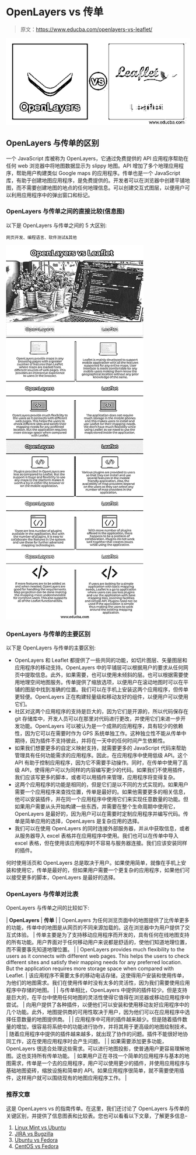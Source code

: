 # OpenLayers vs 传单

> 原文：<https://www.educba.com/openlayers-vs-leaflet/>

![OpenLayers vs Leaflet](img/62857a08d9c51748dd09d3e3716a8470.png)



## **OpenLayers 与传单**的区别

一个 JavaScript 库被称为 OpenLayers，它通过免费提供的 API 应用程序帮助在任何 web 浏览器中将地图数据显示为 slippy 地图。API 增加了多个地理应用程序，帮助用户构建类似 Google maps 的应用程序。传单也是一个 JavaScript 库，有助于创建地图应用程序，是免费提供的。开发者可以在浏览器中创建平铺地图，而不需要创建地图的地点的任何地理信息。可以创建交互式图层，以便用户可以利用应用程序中的弹出窗口和标记。

### OpenLayers 与传单之间的直接比较(信息图)

以下是 OpenLayers 与传单之间的 5 大区别:

<small>网页开发、编程语言、软件测试&其他</small>

![OpenLayers-vs-Leaflet-info](img/01df16cf080c0bb0f7dae127d8a36170.png)



### OpenLayers 与传单的主要区别

以下是 OpenLayers 与传单的主要区别:

*   OpenLayers 和 Leaflet 都提供了一些共同的功能，如切片图层、矢量图层和应用程序的移动支持。OpenLayers 中的平铺层可以根据用户的要求从任何网页中提取信息。此外，如果需要，也可以使用未倾斜的层。也可以根据需要使用地理空间地图服务。传单提供了缩放选项，以便用户在滚动地图时可以在平铺的图层中找到准确的位置。我们可以在手机上安装这两个应用程序，但传单更轻便。OpenLayers 正在构建轻量级和移动友好的组件，以便用户可以使用它们。
*   社区对这两个应用程序的支持是巨大的，因为它们是开源的，所以代码保存在 git 存储库中，开发人员可以在那里对代码进行更改，并使用它们来进一步开发功能。OpenLayers 可以被认为是一个成熟的应用程序，具有较少的依赖性，因为它可以在需要时作为 GPS 系统单独工作。这种独立性不能从传单中期待，因为插件不支持彼此，并将在一天中的任何时间产生依赖性。
*   如果我们想要更多的自定义映射支持，就需要更多的 JavaScript 代码来帮助管理具有任何功能需求的应用程序。因此，在应用程序中使用低级 API。这个 API 有助于控制应用程序，因为它不需要手动操作。同时，在传单中使用了高级 API，使得用户可以为同样的内容编写更少的代码。如果我们不使用插件，我们应该写更多的脚本，或者可以用插件来管理，应用程序将变得复杂。
*   这两个应用程序的功能是相同的，但是它们是以不同的方式实现的。如果用户需要一个应用程序来查找位置，传单是最好的。如果他需要更多的相关信息，他可以安装插件，并在同一个应用程序中使用它们来实现任意数量的功能。但如果用户需要从头开始构建一些东西，并需要在整个生命周期中使用它，OpenLayers 是最好的，因为用户可以在需要时定制应用程序并编写代码。传单是简单应用的选择，OpenLayers 是复杂应用的选择。
*   我们可以在使用 OpenLayers 的同时连接外部服务器，并从中获取信息，或者从服务器导入 excel 表格并在应用程序中使用。我们也可以在传单中导入 excel 表格，但在使用该应用程序时不容易与服务器连接。我们应该安装同样的插件。

何时使用活页和 OpenLayers 总是取决于用户。如果使用简单，就像在手机上安装和使用它，传单是最好的，但如果用户需要一个更复杂的应用程序，如果他们可以接受更多的脚本，OpenLayers 是最好的选择。

### OpenLayers 与传单对比表

OpenLayers 与传单之间的比较如下:

| **OpenLayers** | **传单** |
| OpenLayers 为任何浏览页面中的地图提供了比传单更多的功能，传单中的地图是从网页的不同来源加载的。这在浏览器中为用户提供了交互式体验。 | 传单主要是为了支持移动应用程序而开发的，具有任何在线地图支持的所有功能。用户界面对于任何移动用户来说都是舒适的，使他们知道地理位置，而不需要事先知道地理位置。 |
| OpenLayers provides much flexibility to the users as it connects with different web pages. This helps the users to check different sites and satisfy their mapping needs for any preferred location. But the application requires more storage space when compared with Leaflet. | 该应用程序不需要太多的移动电话存储，这使得用户安装和使用传单，为他们的地图需求。我们在使用传单时没有太多的灵活性，因为我们需要使用应用程序中存储的地图。 |
| 与传单相比，OpenLayers 中提供的插件较少。但是支持是巨大的，在平台中使用任何地图的灵活性使得它值得在浏览器或移动应用程序中尝试。 | 向用户提供了各种插件，以便他们可以安装和使用移动友好应用程序中的几个功能。此外，地图提供商的可用性取决于用户，因为他们可以在应用程序中选择任意数量的地图提供商。 |
| 应用程序中可用的插件越来越少。但是随着插件数量的增加，很容易将系统中的功能进行协作，并将其用于更高级的地图绘制技术。 | 随着应用程序中提供的插件越来越多，就出现了协作的问题。插件不能很好地协同工作，这在使用应用程序时会产生问题。 |
| 如果需要添加更多功能，OpenLayers 很适合处理这些需求。可以进行地图投影，使普通用户更容易理解地图。这也支持所有传单功能。 | 如果用户正在寻找一个简单的应用程序与基本的地图需求，传单是一个去的应用程序，用户可以使用更少的插件，并使用应用程序与基础地图瓷砖，缩放设施和简单的 API。如果应用程序很简单，就不需要使用插件，这样用户就可以围绕现有的地图应用程序工作。 |

### 推荐文章

这是 OpenLayers vs 的指南传单。在这里，我们还讨论了 OpenLayers 与传单的关键区别，并提供了信息图表和比较表。您也可以看看以下文章，了解更多信息–

1.  [Linux Mint vs Ubuntu](https://www.educba.com/linux-mint-vs-ubuntu/)
2.  [JIRA vs Bugzilla](https://www.educba.com/jira-vs-bugzilla/)
3.  [Ubuntu vs Fedora](https://www.educba.com/ubuntu-vs-fedora/)
4.  [CentOS vs Fedora](https://www.educba.com/centos-vs-fedora/)





